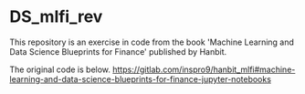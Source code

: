 # DS_mlfi_rev
This repository is an exercise in code from the book 'Machine Learning and Data Science Blueprints for Finance' published by Hanbit.

The original code is below.
https://gitlab.com/inspro9/hanbit_mlfi#machine-learning-and-data-science-blueprints-for-finance-jupyter-notebooks
